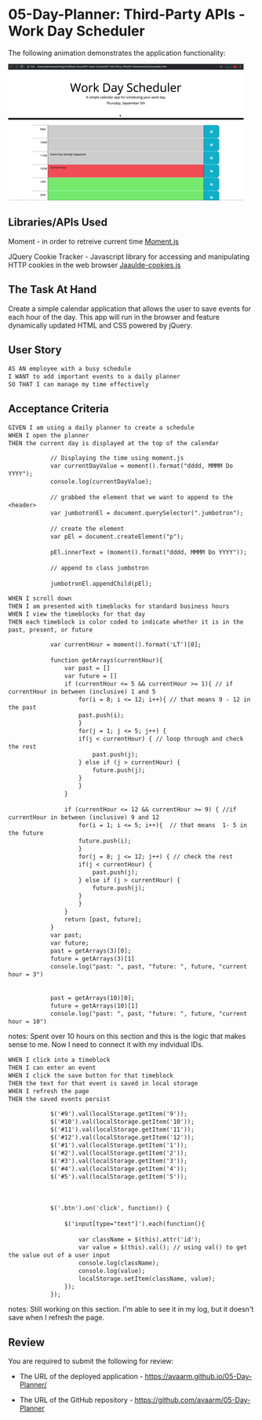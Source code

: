 # 05-Day-Planner: Third-Party APIs - Work Day Scheduler

The following animation demonstrates the application functionality:

![Alt Text](Assets/Images/05-third-party-apis-homework-demo.gif)


## Libraries/APIs Used

Moment - in order to retreive current time 
[Moment.js](https://momentjs.com/)

JQuery Cookie Tracker - Javascript library for accessing and manipulating HTTP cookies in the web browser
[Jaaulde-cookies.js](https://github.com/JAAulde/cookies/blob/master/lib/jaaulde-cookies.js)



## The Task At Hand

Create a simple calendar application that allows the user to save events for each hour of the day. This app will run in the browser and feature dynamically updated HTML and CSS powered by jQuery.


## User Story

```
AS AN employee with a busy schedule
I WANT to add important events to a daily planner
SO THAT I can manage my time effectively
```

## Acceptance Criteria

```
GIVEN I am using a daily planner to create a schedule
WHEN I open the planner
THEN the current day is displayed at the top of the calendar
```
             
                // Displaying the time using moment.js 
                var currentDayValue = moment().format("dddd, MMMM Do YYYY");
                console.log(currentDayValue);

                // grabbed the element that we want to append to the <header> 
                var jumbotronEl = document.querySelector(".jumbotron");

                // create the element
                var pEl = document.createElement("p");

                pEl.innerText = (moment().format("dddd, MMMM Do YYYY"));

                // append to class jumbotron 

                jumbotronEl.appendChild(pEl);
            
             

```
WHEN I scroll down
THEN I am presented with timeblocks for standard business hours
WHEN I view the timeblocks for that day
THEN each timeblock is color coded to indicate whether it is in the past, present, or future
```

            
                var currentHour = moment().format('LT')[0];

                function getArrays(currentHour){
                    var past = []
                    var future = []
                    if (currentHour <= 5 && currentHour >= 1){ // if currentHour in between (inclusive) 1 and 5
                        for(i = 8; i <= 12; i++){ // that means 9 - 12 in the past
                        past.push(i);
                        }
                        for(j = 1; j <= 5; j++) {
                        if(j < currentHour) { // loop through and check the rest
                            past.push(j);
                        } else if (j > currentHour) {
                            future.push(j);
                        }
                        }
                    }

                    if (currentHour <= 12 && currentHour >= 9) { //if currentHour in between (inclusive) 9 and 12
                        for(i = 1; i <= 5; i++){  // that means  1- 5 in the future
                        future.push(i);
                        }
                        for(j = 8; j <= 12; j++) { // check the rest
                        if(j < currentHour) {
                            past.push(j);
                        } else if (j > currentHour) {
                            future.push(j);
                        }
                        }
                    }
                    return [past, future];
                }
                var past;
                var future;
                past = getArrays(3)[0];
                future = getArrays(3)[1]
                console.log("past: ", past, "future: ", future, "current hour = 3")


                past = getArrays(10)[0];
                future = getArrays(10)[1]
                console.log("past: ", past, "future: ", future, "current hour = 10")
            
            

notes: Spent over 10 hours on this section and this is the logic that makes sense to me. Now I need to connect it with my indvidual IDs. 

```
WHEN I click into a timeblock
THEN I can enter an event
WHEN I click the save button for that timeblock
THEN the text for that event is saved in local storage
WHEN I refresh the page
THEN the saved events persist
```
                            
                $('#9').val(localStorage.getItem('9'));
                $('#10').val(localStorage.getItem('10'));
                $('#11').val(localStorage.getItem('11'));
                $('#12').val(localStorage.getItem('12'));
                $('#1').val(localStorage.getItem('1'));
                $('#2').val(localStorage.getItem('2'));
                $('#3').val(localStorage.getItem('3'));
                $('#4').val(localStorage.getItem('4'));
                $('#5').val(localStorage.getItem('5'));



                $('.btn').on('click', function() {
                
                    $('input[type="text"]').each(function(){ 
                        
                        var className = $(this).attr('id');
                        var value = $(this).val(); // using val() to get the value out of a user input
                        console.log(className);  
                        console.log(value); 
                        localStorage.setItem(className, value);
                    });   
                });

            


    
notes: Still working on this section. I'm able to see it in my log, but it doesn't save when I refresh the page.




## Review

You are required to submit the following for review:

* The URL of the deployed application - https://avaarm.github.io/05-Day-Planner/

* The URL of the GitHub repository - https://github.com/avaarm/05-Day-Planner

